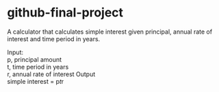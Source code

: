 # github-final-project

A calculator that calculates simple interest given principal, annual rate of interest and time period in years.  

Input:    
  p, principal amount    
  t, time period in years    
  r, annual rate of interest 
Output    
  simple interest = p*t*r

